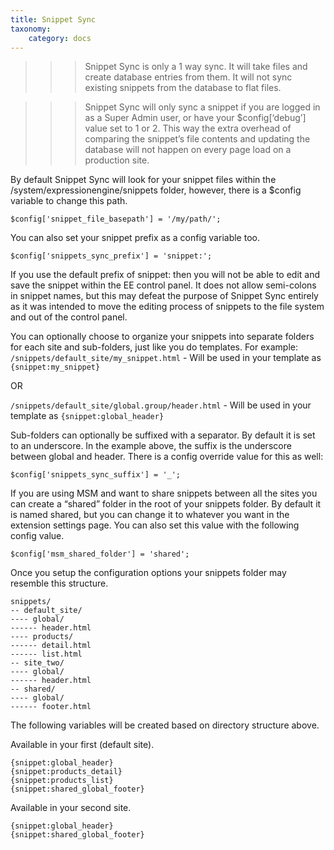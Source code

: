 ```yaml
---
title: Snippet Sync
taxonomy:
    category: docs
---
```


>>> Snippet Sync is only a 1 way sync. It will take files and create database entries from them. It will not sync existing snippets from the database to flat files.

>>> Snippet Sync will only sync a snippet if you are logged in as a Super Admin user, or have your $config[‘debug’] value set to 1 or 2. This way the extra overhead of comparing the snippet’s file contents and updating the database will not happen on every page load on a production site.

By default Snippet Sync will look for your snippet files within the /system/expressionengine/snippets folder, however, there is a $config variable to change this path.

```
$config['snippet_file_basepath'] = '/my/path/';
```

You can also set your snippet prefix as a config variable too.

```
$config['snippets_sync_prefix'] = 'snippet:';
```

If you use the default prefix of snippet: then you will not be able to edit and save the snippet within the EE control panel. It does not allow semi-colons in snippet names, but this may defeat the purpose of Snippet Sync entirely as it was intended to move the editing process of snippets to the file system and out of the control panel.

You can optionally choose to organize your snippets into separate folders for each site and sub-folders, just like you do templates. For example: ``/snippets/default_site/my_snippet.html`` - Will be used in your template as ``{snippet:my_snippet}``

OR

``/snippets/default_site/global.group/header.html`` - Will be used in your template as ``{snippet:global_header}``

Sub-folders can optionally be suffixed with a separator. By default it is set to an underscore. In the example above, the suffix is the underscore between global and header. There is a config override value for this as well:

```
$config['snippets_sync_suffix'] = '_';
```

If you are using MSM and want to share snippets between all the sites you can create a “shared” folder in the root of your snippets folder. By default it is named shared, but you can change it to whatever you want in the extension settings page. You can also set this value with the following config value.

```
$config['msm_shared_folder'] = 'shared';
```

Once you setup the configuration options your snippets folder may resemble this structure.

```
snippets/
-- default_site/
---- global/
------ header.html
---- products/
------ detail.html
------ list.html
-- site_two/
---- global/
------ header.html
-- shared/
---- global/
------ footer.html
```

The following variables will be created based on directory structure above.

Available in your first (default site).

```
{snippet:global_header}
{snippet:products_detail}
{snippet:products_list}
{snippet:shared_global_footer}
```

Available in your second site.

```
{snippet:global_header}
{snippet:shared_global_footer}
```